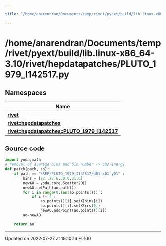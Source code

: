 ```yaml
---

title: "/home/anarendran/Documents/temp/rivet/pyext/build/lib.linux-x86_64-3.10/rivet/hepdatapatches/PLUTO_1979_I142517.py"

---
```


# /home/anarendran/Documents/temp/rivet/pyext/build/lib.linux-x86_64-3.10/rivet/hepdatapatches/PLUTO_1979_I142517.py



## Namespaces

| Name           |
| -------------- |
| **[rivet](http://example.org/namespaces/namespacerivet/)**  |
| **[rivet::hepdatapatches](http://example.org/namespaces/namespacerivet_1_1hepdatapatches/)**  |
| **[rivet::hepdatapatches::PLUTO_1979_I142517](http://example.org/namespaces/namespacerivet_1_1hepdatapatches_1_1pluto__1979__i142517/)**  |




## Source code

```python
import yoda,math
# removal of average bins and bin number -> cms energy
def patch(path, ao):
    if path == "/REF/PLUTO_1979_I142517/d01-x01-y01" :
        bins = [22.,27.6,30.0,31.6]
        newAO = yoda.core.Scatter2D()
        newAO.setPath(ao.path())
        for i in range(0,len(ao.points())) :
            if i != 4 :
                ao.points()[i].setX(bins[i])
                ao.points()[i].setXErrs(0.)
                newAO.addPoint(ao.points()[i])
        ao=newAO

    return ao
```


-------------------------------

Updated on 2022-07-27 at 19:10:16 +0100
